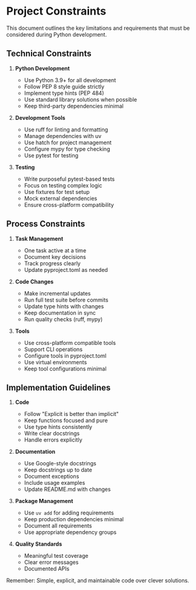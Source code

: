 # Project Constraints

This document outlines the key limitations and requirements that must be considered during Python development.

## Technical Constraints

1. **Python Development**
   - Use Python 3.9+ for all development
   - Follow PEP 8 style guide strictly
   - Implement type hints (PEP 484)
   - Use standard library solutions when possible
   - Keep third-party dependencies minimal

2. **Development Tools**
   - Use ruff for linting and formatting
   - Manage dependencies with uv
   - Use hatch for project management
   - Configure mypy for type checking
   - Use pytest for testing

3. **Testing**
   - Write purposeful pytest-based tests
   - Focus on testing complex logic
   - Use fixtures for test setup
   - Mock external dependencies
   - Ensure cross-platform compatibility

## Process Constraints

1. **Task Management**
   - One task active at a time
   - Document key decisions
   - Track progress clearly
   - Update pyproject.toml as needed

2. **Code Changes**
   - Make incremental updates
   - Run full test suite before commits
   - Update type hints with changes
   - Keep documentation in sync
   - Run quality checks (ruff, mypy)

3. **Tools**
   - Use cross-platform compatible tools
   - Support CLI operations
   - Configure tools in pyproject.toml
   - Use virtual environments
   - Keep tool configurations minimal

## Implementation Guidelines

1. **Code**
   - Follow "Explicit is better than implicit"
   - Keep functions focused and pure
   - Use type hints consistently
   - Write clear docstrings
   - Handle errors explicitly

2. **Documentation**
   - Use Google-style docstrings
   - Keep docstrings up to date
   - Document exceptions
   - Include usage examples
   - Update README.md with changes

3. **Package Management**
   - Use `uv add` for adding requirements
   - Keep production dependencies minimal
   - Document all requirements
   - Use appropriate dependency groups

4. **Quality Standards**
   - Meaningful test coverage
   - Clear error messages
   - Documented APIs

Remember: Simple, explicit, and maintainable code over clever solutions.